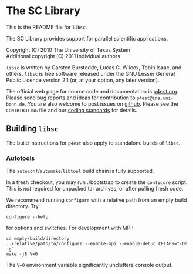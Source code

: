 # The SC Library

This is the README file for `libsc`.

The SC Library provides support for parallel scientific applications.

Copyright (C) 2010 The University of Texas System  
Additional copyright (C) 2011 individual authors

`libsc` is written by Carsten Burstedde, Lucas C. Wilcox, Tobin Isaac, and
others.  `libsc` is free software released under the GNU Lesser General
Public Licence version 2.1 (or, at your option, any later version).

The official web page for source code and documentation is
[p4est.org](https://www.p4est.org/).
Please send bug reports and ideas for contribution to `p4est@ins.uni-bonn.de`.
You are also welcome to post issues on
[github](https://www.github.com/cburstedde/libsc.git).
Please see the `CONTRIBUTING` file and
our [coding standards](doc/coding_standards.txt) for details.

## Building `libsc`

The build instructions for `p4est` also apply to standalone builds of `libsc`.

### Autotools

The `autoconf`/`automake`/`libtool` build chain is fully supported.

In a fresh checkout, you may run ./bootstrap to create the `configure` script.
This is *not* required for unpacked tar archives, or after pulling fresh code.

We recommend running `configure` with a relative path from an empty build
directory.  Try

    configure --help

for options and switches.  For development with MPI:

    cd empty/build/directory
    ../relative/path/to/configure --enable-mpi --enable-debug CFLAGS="-O0 -g"
    make -j8 V=0

The `V=0` environment variable significantly unclutters console output.
